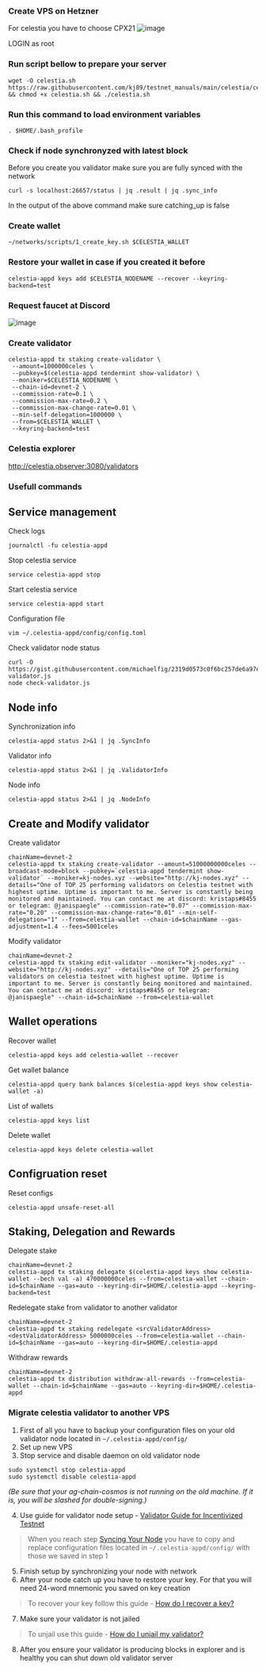 ### Create VPS on Hetzner
For celestia you have to choose CPX21
![image](https://user-images.githubusercontent.com/50621007/148914219-03784eed-cb72-4494-aa3b-5f140aadc347.png)

LOGIN as root

### Run script bellow to prepare your server
```
wget -O celestia.sh https://raw.githubusercontent.com/kj89/testnet_manuals/main/celestia/celestia.sh && chmod +x celestia.sh && ./celestia.sh
```

### Run this command to load environment variables
```
. $HOME/.bash_profile
```

### Check if node synchronyzed with latest block
Before you create you validator make sure you are fully synced with the network
```
curl -s localhost:26657/status | jq .result | jq .sync_info
```
In the output of the above command make sure catching_up is false

### Create wallet
```
~/networks/scripts/1_create_key.sh $CELESTIA_WALLET
```

### Restore your wallet in case if you created it before
```
celestia-appd keys add $CELESTIA_NODENAME --recover --keyring-backend=test
```

### Request faucet at Discord
![image](https://user-images.githubusercontent.com/50621007/148915863-81081f40-36e7-4656-9265-11969a5f0d8e.png)


### Create validator
```
celestia-appd tx staking create-validator \
 --amount=1000000celes \
 --pubkey=$(celestia-appd tendermint show-validator) \
 --moniker=$CELESTIA_NODENAME \
 --chain-id=devnet-2 \
 --commission-rate=0.1 \
 --commission-max-rate=0.2 \
 --commission-max-change-rate=0.01 \
 --min-self-delegation=1000000 \
 --from=$CELESTIA_WALLET \
 --keyring-backend=test
```

### Celestia explorer
http://celestia.observer:3080/validators

### Usefull commands
## Service management
Check logs
```
journalctl -fu celestia-appd
```

Stop celestia service
```
service celestia-appd stop
```

Start celestia service
```
service celestia-appd start
```

Configuration file
```
vim ~/.celestia-appd/config/config.toml
```

Check validator node status
```
curl -O https://gist.githubusercontent.com/michaelfig/2319d0573c0f6bc257de6a97e3d46b3e/raw/cf2b2b784c60359d8e49fb3fa198b5be13c816be/check-validator.js
node check-validator.js
```

## Node info
Synchronization info
```
celestia-appd status 2>&1 | jq .SyncInfo
```

Validator info
```
celestia-appd status 2>&1 | jq .ValidatorInfo
```

Node info
```
celestia-appd status 2>&1 | jq .NodeInfo
```

## Create and Modify validator
Create validator
```
chainName=devnet-2
celestia-appd tx staking create-validator --amount=51000000000celes --broadcast-mode=block --pubkey=`celestia-appd tendermint show-validator` --moniker=kj-nodes.xyz --website="http://kj-nodes.xyz" --details="One of TOP 25 performing validators on Celestia testnet with highest uptime. Uptime is important to me. Server is constantly being monitored and maintained. You can contact me at discord: kristaps#8455 or telegram: @janispaegle" --commission-rate="0.07" --commission-max-rate="0.20" --commission-max-change-rate="0.01" --min-self-delegation="1" --from=celestia-wallet --chain-id=$chainName --gas-adjustment=1.4 --fees=5001celes
```

Modify validator
```
chainName=devnet-2
celestia-appd tx staking edit-validator --moniker="kj-nodes.xyz" --website="http://kj-nodes.xyz" --details="One of TOP 25 performing validators on celestia testnet with highest uptime. Uptime is important to me. Server is constantly being monitored and maintained. You can contact me at discord: kristaps#8455 or telegram: @janispaegle" --chain-id=$chainName --from=celestia-wallet
```

## Wallet operations
Recover wallet
```
celestia-appd keys add celestia-wallet --recover
```

Get wallet balance
```
celestia-appd query bank balances $(celestia-appd keys show celestia-wallet -a)
```

List of wallets
```
celestia-appd keys list
```

Delete wallet
```
celestia-appd keys delete celestia-wallet
```

## Configruation reset
Reset configs
```
celestia-appd unsafe-reset-all
```

## Staking, Delegation and Rewards
Delegate stake
```
chainName=devnet-2
celestia-appd tx staking delegate $(celestia-appd keys show celestia-wallet --bech val -a) 470000000celes --from=celestia-wallet --chain-id=$chainName --gas=auto --keyring-dir=$HOME/.celestia-appd --keyring-backend=test
```

Redelegate stake from validator to another validator
```
chainName=devnet-2
celestia-appd tx staking redelegate <srcValidatorAddress> <destValidatorAddress> 5000000celes --from=celestia-wallet --chain-id=$chainName --gas=auto --keyring-dir=$HOME/.celestia-appd
```

Withdraw rewards
```
chainName=devnet-2
celestia-appd tx distribution withdraw-all-rewards --from=celestia-wallet --chain-id=$chainName --gas=auto --keyring-dir=$HOME/.celestia-appd
```

### Migrate celestia validator to another VPS
1. First of all you have to backup your configuration files on your old validator node located in `~/.celestia-appd/config/`
2. Set up new VPS
3. Stop service and disable daemon on old validator node
```
sudo systemctl stop celestia-appd
sudo systemctl disable celestia-appd
```

_(Be sure that your ag-chain-cosmos is not running on the old machine. If it is, you will be slashed for double-signing.)_

4. Use guide for validator node setup - [Validator Guide for Incentivized Testnet](https://github.com/Agoric/agoric-sdk/wiki/Validator-Guide-for-Incentivized-Testnet)
>When you reach step [Syncing Your Node](https://github.com/Agoric/agoric-sdk/wiki/Validator-Guide-for-Incentivized-Testnet#syncing-your-node) you have to copy and replace configuration files located in `~/.celestia-appd/config/` with those we saved in step 1
5. Finish setup by synchronizing your node with network
6. After your node catch up you have to restore your key. For that you will need 24-word mnemonic you saved on key creation
>To recover your key follow this guide - [How do I recover a key?](https://github.com/Agoric/agoric-sdk/wiki/Validator-Guide-for-Devnet#how-do-i-recover-a-key)
7. Make sure your validator is not jailed
>To unjail use this guide - [How do I unjail my validator?](https://github.com/Agoric/agoric-sdk/wiki/Validator-Guide#how-do-i-unjail-my-validator)
8. After you ensure your validator is producing blocks in explorer and is healthy you can shut down old validator server
